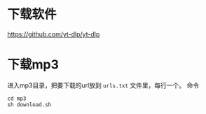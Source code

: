 # 下载软件
https://github.com/yt-dlp/yt-dlp

# 下载mp3
进入mp3目录，把要下载的url放到 `urls.txt` 文件里，每行一个。
命令
```
cd mp3
sh download.sh
```
